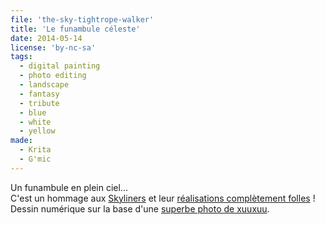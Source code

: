 ```yaml
---
file: 'the-sky-tightrope-walker'
title: 'Le funambule céleste'
date: 2014-05-14
license: 'by-nc-sa'
tags:
  - digital painting
  - photo editing
  - landscape
  - fantasy
  - tribute
  - blue
  - white
  - yellow
made:
  - Krita
  - G'mic
---
```


Un funambule en plein ciel...   
C'est un hommage aux [Skyliners](http://www.sky-liners.com) et leur [réalisations complètement folles](http://vimeo.com/86019637) !  
Dessin numérique sur la base d'une [superbe photo de xuuxuu](http://pixabay.com/fr/nuages-bleu-sun-ocean-sky-l-eau-65293/).
